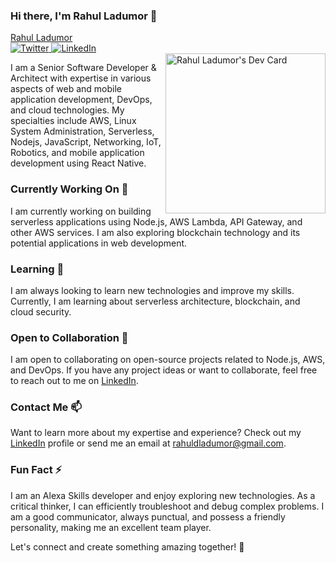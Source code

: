 ### Hi there, I'm Rahul Ladumor 👋

<div class="badge-base LI-profile-badge" data-locale="en_US" data-size="medium" data-theme="dark" data-type="VERTICAL" data-vanity="rahulladumor" data-version="v1"><a class="badge-base__link LI-simple-link" href="https://in.linkedin.com/in/rahulladumor?trk=profile-badge">Rahul Ladumor</a></div>
              

 <a href="https://twitter.com/Rahul__ladumor">
      <img
        src="https://img.shields.io/twitter/follow/Rahul__ladumor?label=Twitter&logo=twitter&style=flat-square&color=1da1f2&logoColor=ffffff"
        alt="Twitter"
      />
    </a>
    <a href="https://www.linkedin.com/in/rahulladumor/">
      <img
        src="https://img.shields.io/static/v1?logo=linkedin&style=flat-square&color=0072b1&label=LinkedIn&message=%E2%98%86"
        alt="LinkedIn"
      />
    </a>
    
   <div align="left">
    <a href="https://app.daily.dev/rahulladumor"><img src="https://api.daily.dev/devcards/8f09575812fb48abb742ad02bf4425af.png?r=4ho" width="256" alt="Rahul Ladumor's Dev Card" align="right"/></a>
   </div>

I am a Senior Software Developer & Architect with expertise in various aspects of web and mobile application development, DevOps, and cloud technologies. My specialties include AWS, Linux System Administration, Serverless, Nodejs, JavaScript, Networking, IoT, Robotics, and mobile application development using React Native.

### Currently Working On 🔭

I am currently working on building serverless applications using Node.js, AWS Lambda, API Gateway, and other AWS services. I am also exploring blockchain technology and its potential applications in web development.

### Learning 🌱

I am always looking to learn new technologies and improve my skills. Currently, I am learning about serverless architecture, blockchain, and cloud security.

### Open to Collaboration 💞️

I am open to collaborating on open-source projects related to Node.js, AWS, and DevOps. If you have any project ideas or want to collaborate, feel free to reach out to me on [LinkedIn](https://www.linkedin.com/in/rahulladumor/).

### Contact Me 📫

Want to learn more about my expertise and experience? Check out my [LinkedIn](https://www.linkedin.com/in/rahulladumor/) profile or send me an email at rahuldladumor@gmail.com.

### Fun Fact ⚡

I am an Alexa Skills developer and enjoy exploring new technologies. As a critical thinker, I can efficiently troubleshoot and debug complex problems. I am a good communicator, always punctual, and possess a friendly personality, making me an excellent team player.

Let's connect and create something amazing together! 🤝
